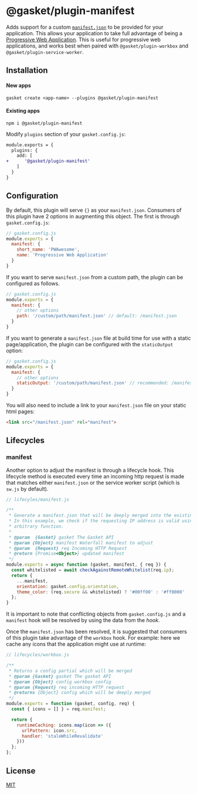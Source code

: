 # @gasket/plugin-manifest

Adds support for a custom [`manifest.json`] to be provided for your application.
This allows your application to take full advantage of being a [Progressive Web
Application]. This is useful for progressive web applications, and works best
when paired with `@gasket/plugin-workbox` and `@gasket/plugin-service-worker`.

## Installation

#### New apps

```
gasket create <app-name> --plugins @gasket/plugin-manifest
```

#### Existing apps

```
npm i @gasket/plugin-manifest
```

Modify `plugins` section of your `gasket.config.js`:

```diff
module.exports = {
  plugins: {
    add: [
+      '@gasket/plugin-manifest'
    ]
  }
}
```

## Configuration

By default, this plugin will serve `{}` as your `manifest.json`. Consumers of
this plugin have 2 options in augmenting this object. The first is through
`gasket.config.js`:

```js
// gasket.config.js
module.exports = {
  manifest: {
    short_name: 'PWAwesome',
    name: 'Progressive Web Application'
  }
}
```

If you want to serve `manifest.json` from a custom path, the plugin can be
configured as follows.

```js
// gasket.config.js
module.exports = {
  manifest: {
    // other options
    path: '/custom/path/manifest.json' // default: /manifest.json
  }
}
```

If you want to generate a `manifest.json` file at build time for use with a static page/application, the plugin can be configured with the `staticOutput` option:

```js
// gasket.config.js
module.exports = {
  manifest: {
    // other options
    staticOutput: '/custom/path/manifest.json' // recommended: /manifest.json
  }
}
```
You will also need to include a link to your `manifest.json` file on your static html pages:

```html
<link src="/manifest.json" rel="manifest">
```

## Lifecycles

### manifest

Another option to adjust the manifest is through a lifecycle hook. This
lifecycle method is executed every time an incoming http request is made that
matches either `manifest.json` or the service worker script (which is `sw.js` by
default).

```js
// lifecyles/manifest.js

/**
 * Generate a manifest.json that will be deeply merged into the existing ones.
 * In this example, we check if the requesting IP address is valid using an
 * arbitrary function.
 *
 * @param  {Gasket} gasket The Gasket API
 * @param {Object} manifest Waterfall manifest to adjust
 * @param  {Request} req Incoming HTTP Request
 * @return {Promise<Object>} updated manifest
 */
module.exports = async function (gasket, manifest, { req }) {
  const whitelisted = await checkAgainstRemoteWhitelist(req.ip);
  return {
    ...manifest,
    orientation: gasket.config.orientation,
    theme_color: (req.secure && whitelisted) ? '#00ff00' : '#ff0000'
  };
}
```

It is important to note that conflicting objects from `gasket.config.js` and a
`manifest` hook will be resolved by using the data from the *hook*.

Once the `manifest.json` has been resolved, it is suggested that consumers of
this plugin take advantage of the `workbox` hook. For example: here we cache any
icons that the application might use at runtime:

```js
// lifecycles/workbox.js

/**
 * Returns a config partial which will be merged
 * @param {Gasket} gasket The gasket API
 * @param {Object} config workbox config
 * @param {Request} req incoming HTTP request
 * @returns {Object} config which will be deeply merged
 */
module.exports = function (gasket, config, req) {
  const { icons = [] } = req.manifest;

  return {
    runtimeCaching: icons.map(icon => ({
      urlPattern: icon.src,
      handler: 'staleWhileRevalidate'
    }))
  };
};
```

## License

[MIT](./LICENSE.md)

<!-- LINKS -->

[`manifest.json`]: https://developers.google.com/web/fundamentals/web-app-manifest/
[Progressive Web Application]: https://developers.google.com/web/progressive-web-apps/

